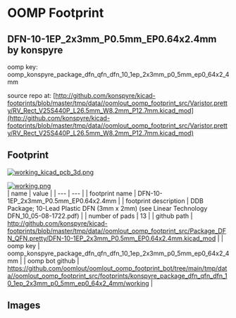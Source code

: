 # OOMP Footprint  
## DFN-10-1EP_2x3mm_P0.5mm_EP0.64x2.4mm  by konspyre  
  
oomp key: oomp_konspyre_package_dfn_qfn_dfn_10_1ep_2x3mm_p0_5mm_ep0_64x2_4mm  
  
source repo at: [http://github.com/konspyre/kicad-footprints/blob/master/tmp/data//oomlout_oomp_footprint_src/Varistor.pretty/RV_Rect_V25S440P_L26.5mm_W8.2mm_P12.7mm.kicad_mod](http://github.com/konspyre/kicad-footprints/blob/master/tmp/data//oomlout_oomp_footprint_src/Varistor.pretty/RV_Rect_V25S440P_L26.5mm_W8.2mm_P12.7mm.kicad_mod)  
## Footprint  
  
[![working_kicad_pcb_3d.png](working_kicad_pcb_3d_600.png)](working_kicad_pcb_3d.png)  
  
[![working.png](working_600.png)](working.png)  
| name | value | 
| --- | --- | 
| footprint name | DFN-10-1EP_2x3mm_P0.5mm_EP0.64x2.4mm | 
| footprint description | DDB Package; 10-Lead Plastic DFN (3mm x 2mm) (see Linear Technology DFN_10_05-08-1722.pdf) | 
| number of pads | 13 | 
| github path | http://github.com/konspyre/kicad-footprints/blob/master/tmp/data//oomlout_oomp_footprint_src/Package_DFN_QFN.pretty/DFN-10-1EP_2x3mm_P0.5mm_EP0.64x2.4mm.kicad_mod | 
| oomp key | oomp_konspyre_package_dfn_qfn_dfn_10_1ep_2x3mm_p0_5mm_ep0_64x2_4mm | 
| oomp bot github | https://github.com/oomlout/oomlout_oomp_footprint_bot/tree/main/tmp/data//oomlout_oomp_footprint_src/footprints/konspyre_package_dfn_qfn_dfn_10_1ep_2x3mm_p0_5mm_ep0_64x2_4mm/working | 
## Images  

